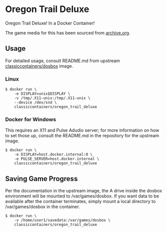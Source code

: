 # Oregon Trail Deluxe

Oregon Trail Deluxe! In a Docker Container!

The game media for this has been sourced from [archive.org](https://archive.org/details/oregon-trail-deluxe).

## Usage

For detailed usage, consult README.md from upstream
[classiccontainers/dosbox](https://github.com/classic-containers/dosbox) image.

### Linux

```shell
$ docker run \
    -e DISPLAY=unix$DISPLAY \
    -v /tmp/.X11-unix:/tmp/.X11-unix \
    --device /dev/snd \
    classiccontainers/oregon_trail_deluxe
```

### Docker for Windows

This requires an X11 and Pulse Adudio server; for more information on how to
set those up, consult the README.md in the repository for the upstream image.

```shell
$ docker run \
    -e DISPLAY=host.docker.internal:0 \
    -e PULSE_SERVER=host.docker.internal \
    classiccontainers/oregon_trail_deluxe
```

## Saving Game Progress

Per the documentation in the upstream image, the A drive inside the dosbox
environment will be mounted to /var/games/dosbox. If you want data to be
available after the container terminates, simply mount a local directory
to /var/games/dosbox in the container.

```shell
$ docker run \
    -v /home/user1/savedata:/var/games/dosbox \
    classiccontainers/oregon_trail_deluxe
```
